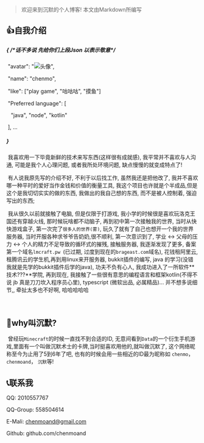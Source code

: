 > 欢迎来到沉默的个人博客! 本文由Markdown所编写

## 👍自我介绍

##### {  /\*话不多说 先给你们上段Json 以表示敬意\*/

​	"avatar": 	"![头像](https://avatars2.githubusercontent.com/u/37534392?s=40&v=4)",

​	"name": "chenmo",

​	"like": \["play game", "咕咕咕", "摸鱼"\]

​	"Preferred language": \[

​	&nbsp;&nbsp;"java", "node", "kotlin"

​	\], ...

##### }

​		我喜欢用一下毕竟新鲜的技术来写东西(这样很有成就感), 我平常并不喜欢与人沟通, 可能是我个人心理问题, 或者我所处环境问题, 缺点慢慢的就变成特点了!

​		有人说我原先写的介绍不好, 不利于以后找工作, 虽然我还是把他改了, 我并不喜欢哪一种平时的爱好当作金钱和价值的衡量工具, 我这个项目也许就是个半成品,但是这个是我切切实实的做的东西, 我做出的我自己想的东西, 而不是被人控制着, 强迫写出的东西;

​		我从很久以前就接触了电脑, 但是仅限于打游戏, 我小学的时候很是喜欢玩洛克王国还有穿越火线, 那时候玩啥都不动脑子, 再到初中第一次接触我的世界, 当时从快快游戏盒子, 第一次完了```很多人的世界(雾)```, 玩久了就有了自己也想开一个我的世界服务器, 当时开服各种求爷爷告奶奶,很不顺利, 第一次意识到了, 学业 <-> 父母的压力 <-> 个人的精力不足导致的循环式的摧残, 接触服务器, 我逐渐发现了更多, 备案第一个域名```lmcraft.pw ```(已过期, 过度到现在的```brageast.com```域名), 花钱租阿里云, 租腾讯云的学生机,再到用linux来开服务器, bukkit插件的编写, java 的学习(没错我就是先学的bukkit插件后学的java), 功夫不负有心人, 我成功进入了一所软件**技术???**学院, 再到现在, 我接触了一些很有意思的编程语言和框架kotlin(不得不说 jb 真是刀刀坎入程序员心里), typescript (微软出品, 必属精品)... 并不想多说细节,, 牵扯太多也不好啊, 哈哈哈哈哈

​		

## 🧐why叫沉默?

​		曾经玩```Minecraft```的时候一直找不到合适的ID, 无意间看到```Data```的一个衍生手机游戏,里面有一个叫做沉默术士的卡牌,当时挺喜欢用他的,就叫做沉默了, 这个网络昵称至今为止用了5到6年了吧, 也有的时候会用一些相近的ID最为昵称如 ```chenmo```，```chenmoand```， ```沉默```等!

## 📞联系我

QQ: 2010557767

QQ-Group: 558504614

E-Mali: chenmoand@gmail.com

Github: github.com/chenmoand

